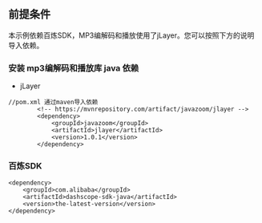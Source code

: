 ## 前提条件
本示例依赖百炼SDK，MP3编解码和播放使用了jLayer。您可以按照下方的说明导入依赖。

### 安装 mp3编解码和播放库 java 依赖

- jLayer
```
//pom.xml 通过maven导入依赖
        <!-- https://mvnrepository.com/artifact/javazoom/jlayer -->
        <dependency>
            <groupId>javazoom</groupId>
            <artifactId>jlayer</artifactId>
            <version>1.0.1</version>
        </dependency>
```

### 百炼SDK
```
<dependency>
    <groupId>com.alibaba</groupId>
    <artifactId>dashscope-sdk-java</artifactId>
    <version>the-latest-version</version>
</dependency>
```